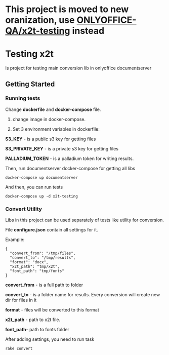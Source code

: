 # This project is moved to new oranization, use [ONLYOFFICE-QA/x2t-testing](https://github.com/ONLYOFFICE-QA/x2t-testing) instead 

# Testing x2t

Is project for testing main conversion lib in onlyoffice documentserver

## Getting Started
### Running tests
Change **dockerfile** and **docker-compose** file.

1) change image in docker-compose.

2) Set 3 environment variables in dockerfile: 

**S3_KEY** - is a public s3 key for getting files

**S3_PRIVATE_KEY** - is a private s3 key for getting files

**PALLADIUM_TOKEN** - is a palladium token for writing results.


Then, run documentserver docker-compose for getting all libs 

``docker-compose up documentserver``

And then, you can run tests

``docker-compose up -d x2t-testing``


### Convert Utility

Libs in this project can be used separately of tests like utility for conversion.

File **configure.json** contain all settings for it.

Example:
```
{
  "convert_from": "/tmp/files",
  "convert_to": "/tmp/results",
  "format": "docx",
  "x2t_path": "tmp/x2t",
  "font_path": "tmp/fonts"
}

```
**convert_from** - is a full path to folder 

**convert_to** - is a folder name for results. Every conversion will create new dir for files in it

**format** - files will be converted to this format

**x2t_path** - path to x2t file. 

**font_path**- path to fonts folder

After adding settings, you need to run task

```
rake convert
```

